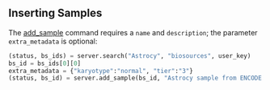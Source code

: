 ## Inserting Samples

The [add_sample](http://deepblue.mpi-inf.mpg.de/api.php#api-add_sample) command requires a ```name``` and ```description```; the parameter ```extra_metadata``` is optional:

```python
(status, bs_ids) = server.search("Astrocy", "biosources", user_key)
bs_id = bs_ids[0][0]
extra_metadata = {"karyotype":"normal", "tier":"3"}
(status, bs_id) = server.add_sample(bs_id, "Astrocy sample from ENCODE cv", extra_metadata, user_key)
```
